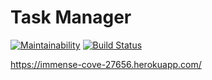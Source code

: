 # Task Manager

[![Maintainability](https://api.codeclimate.com/v1/badges/b28b551d0d2908a6463b/maintainability)](https://codeclimate.com/github/Rustem-A/Task-Manager/maintainability)
[![Build Status](https://travis-ci.com/Rustem-A/Task-Manager.svg?branch=master)](https://travis-ci.com/Rustem-A/Task-Manager)

https://immense-cove-27656.herokuapp.com/